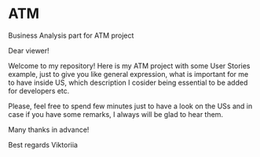 # ATM
Business Analysis part for ATM project

Dear viewer!

Welcome to my repository! 
Here is my ATM project with some User Stories example, just to give you like general expression, what is important for me to have inside US, which description I cosider being essential to be added for developers etc.

Please, feel free to spend few minutes just to have a look on the USs and in case if you have some remarks, I always will be glad to hear them.

Many thanks in advance!

Best regards
Viktoriia
